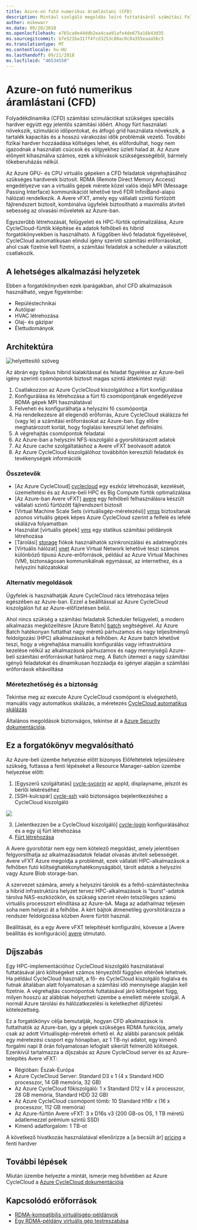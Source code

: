 ```yaml
---
title: Azure-on futó numerikus áramlástani (CFD)
description: Mintául szolgáló megoldás leíró futtatásáról számítási Folyadékdinamika (CFD) az Azure-ban
author: mikewarr
ms.date: 09/20/2018
ms.openlocfilehash: e765ca0e44ddb2ea4caa91afe4de675a16b43d35
ms.sourcegitcommit: b7e521ba317f4fcd3253c80ac0c0a355eaaa56c5
ms.translationtype: MT
ms.contentlocale: hu-HU
ms.lasthandoff: 09/21/2018
ms.locfileid: "46534550"
---
```

# <a name="running-computational-fluid-dynamics-cfd-on-azure"></a>Azure-on futó numerikus áramlástani (CFD)

Folyadékdinamika (CFD) számítási szimulációkat szükséges speciális hardver együtt egy jelentős számítási időért. Ahogy fürt használati növekszik, szimuláció időpontokat, és átfogó grid használata növekszik, a tartalék kapacitás és a hosszú várakozási idők problémák vezető. További fizikai hardver hozzáadása költséges lehet, és előfordulhat, hogy nem igazodnak a használati csúcsok és völgyekhez üzleti halad át. Az Azure előnyeit kihasználva számos, ezek a kihívások szükségességéből, bármely tőkeberuházás nélkül.

Az Azure GPU- és CPU virtuális gépeken a CFD feladatok végrehajtásához szükséges hardverek biztosít. RDMA (Remote Direct Memory Access) engedélyezve van a virtuális gépek mérete közel valós idejű MPI (Message Passing Interface) kommunikációt lehetővé tevő FDR InfiniBand-alapú hálózati rendelkezik. A Avere vFXT, amely egy vállalati szintű fürtözött fájlrendszert biztosít, kombinálva ügyfelek biztosítható a maximális átviteli sebesség az olvasási műveletek az Azure-ban.

Egyszerűbb létrehozását, felügyeleti és HPC-fürtök optimalizálása, Azure CycleCloud-fürtök kiépítése és adatok felhőbeli és hibrid forgatókönyvekben is használható. A függőben lévő feladatok figyelésével, CycleCloud automatikusan elindul igény szerinti számítási erőforrásokat, ahol csak fizetnie kell fizetni, a számítási feladatok a scheduler a választott csatlakozik.

## <a name="potential-use-cases"></a>A lehetséges alkalmazási helyzetek

Ebben a forgatókönyvben ezek iparágakban, ahol CFD alkalmazások használható, vegye figyelembe:

* Repüléstechnikai
* Autóipar
* HVAC létrehozása
* Olaj- és gázipar
* Élettudományok

## <a name="architecture"></a>Architektúra

![helyettesítő szöveg][cyclearch]

Az ábrán egy tipikus hibrid kialakítással és feladat figyelése az Azure-beli igény szerinti csomópontok biztosít magas szintű áttekintést nyújt:

1. Csatlakozzon az Azure CycleCloud kiszolgálóhoz a fürt konfigurálása
2. Konfigurálása és létrehozása a fürt fő csomópontjának engedélyezve RDMA gépek MPI használatával 
3. Felveheti és konfigurálhatja a helyszíni fő csomópontja
4. Ha rendelkezésre áll elegendő erőforrás, Azure CycleCloud skálázza fel (vagy le) a számítási erőforrásokat az Azure-ban. Egy előre meghatározott korlát, hogy foglalási keresztül lehet definiálni.
5. A végrehajtás csomópontok feladatai
6. Az Azure-ban a helyszíni NFS-kiszolgáló a gyorsítótárazott adatok
7. Az Azure cache szolgáltatáshoz a Avere vFXT beolvasott adatok
8. Az Azure CycleCloud kiszolgálóhoz továbbítón keresztüli feladatok és tevékenységek információk


### <a name="components"></a>Összetevők

* [Az Azure CycleCloud] [ cyclecloud] egy eszköz létrehozását, kezelését, üzemeltetési és az Azure-beli HPC és Big Compute fürtök optimalizálása
* [Az Azure-ban Avere vFXT] [ avere] egy felhőbeli felhasználásra készült vállalati szintű fürtözött fájlrendszert biztosít
* [Virtual Machine Scale Sets (virtuálisgép-méretezési)] [ vmss] biztosítanak azonos virtuális gépek képes Azure CycleCloud szerint a felfelé és lefelé skálázva folyamatban
* Használat [virtuális gépek] [ vms] egy statikus számítási példányok létrehozása
* [Tárolási] [ storage] fiókok használhatók szinkronizálási és adatmegőrzés
* [Virtuális hálózat] [ vnet] Azure Virtual Network lehetővé teszi számos különböző típusú Azure-erőforrások, például az Azure Virtual Machines (VM), biztonságosan kommunikálnak egymással, az internethez, és a helyszíni hálózatokkal

### <a name="alternatives"></a>Alternatív megoldások

Ügyfelek is használhatják Azure CycleCloud rács létrehozása teljes egészében az Azure-ban.  Ezzel a beállítással az Azure CycleCloud kiszolgálón fut az Azure-előfizetésen belül.

Ahol nincs szükség a számítási feladatok Scheduler felügyeleti, a modern alkalmazás megközelítésre [Azure Batch] [ batch] segítségével. Az Azure Batch hatékonyan futtathat nagy méretű párhuzamos és nagy teljesítményű feldolgozási (HPC) alkalmazásokat a felhőben. Az Azure batch lehetővé teszi, hogy a végrehajtása manuális konfigurálás vagy infrastruktúra kezelése nélkül az alkalmazások párhuzamos és nagy mennyiségű Azure-beli számítási erőforrásokat határoz meg. A Batch ütemezi a nagy számítási igényű feladatokat és dinamikusan hozzáadja és igényei alapján a számítási erőforrások eltávolítása

### <a name="scalability-and-security"></a>Méretezhetőség és a biztonság

Tekintse meg az execute Azure CycleCloud csomópont is elvégezhető, manuális vagy automatikus skálázás, a méretezés [CycleCloud automatikus skálázás][cycle-scale]

Általános megoldások biztonságos, tekintse át a [Azure Security dokumentációja][security].

## <a name="deploy-this-scenario"></a>Ez a forgatókönyv megvalósítható

Az Azure-beli üzembe helyezése előtt bizonyos Előfeltételek teljesülésére szükség, futtassa a fenti lépéseket a Resource Manager-sablon üzembe helyezése előtt:
1. [Egyszerű szolgáltatás] [ cycle-svcprin] az appId, displayname, jelszót és bérlői lekéréséhez
2. [SSH-kulcspár] [ cycle-ssh] való biztonságos bejelentkezéshez a CycleCloud kiszolgáló

<a href="https://portal.azure.com/#create/Microsoft.Template/uri/https%3A%2F%2Fraw.githubusercontent.com%2FCycleCloudCommunity%2Fcyclecloud_arm%2Fmaster%2Fazuredeploy.json" target="_blank">
    <img src="http://azuredeploy.net/deploybutton.png"/>
</a>

3. [Jelentkezzen be a CycleCloud kiszolgáló] [ cycle-login] konfigurálásához és a egy új fürt létrehozása
4. [Fürt létrehozása][cycle-create] 

A Avere gyorsítótár nem egy nem kötelező megoldást, amely jelentősen felgyorsíthatja az alkalmazásadatok feladat olvasás átviteli sebességét. Avere vFXT Azure megoldja a problémát, ezek vállalati HPC-alkalmazások a felhőben futó költséghatékonyhatékonyságából, tárolt adatok a helyszíni vagy Azure Blob storage-ban.

A szervezet számára, amely a helyszíni tárolók és a felhő-számítástechnika a hibrid infrastruktúra helyzet tervez HPC-alkalmazások is "burst"-adatok tárolva NAS-eszközökön, és szükség szerint révén tetszőleges számú virtuális processzort elindítása az Azure-bA. Maga az adathalmaz teljesen soha nem helyezi át a felhőbe. A kért bájtok átmenetileg gyorsítótárazza a rendszer feldolgozása közben Avere fürtöt használ.

Beállítását, és a egy Avere vFXT telepítését konfigurálni, kövesse a [Avere beállítás és konfiguráció] [ avere] útmutató.

## <a name="pricing"></a>Díjszabás

Egy HPC-implementációhoz CycleCloud kiszolgáló használatával futtatásával járó költségeket számos tényezőtől függően eltérőek lehetnek. Ha például CycleCloud használt, a fő- és CycleCloud kiszolgáló foglalva és futnak általában alatt folyamatosan a számítási idő mennyisége alapján kell fizetnie. A végrehajtás csomópontok futtatásával járó költségeket függ, milyen hosszú az alábbiak helyezheti üzembe a emellett mérete szolgál. A normál Azure tárolási és hálózatkezelési is keletkezhet díjfizetési kötelezettség.  

Ez a forgatókönyv célja bemutatják, hogyan CFD alkalmazások is futtathatók az Azure-ban, így a gépek szükséges RDMA funkciója, amely csak az adott Virtuálisgép-méretek érhető el. Az alábbi parancsok példák egy méretezési csoport egy hónapban, az 1 TB-nyi adatot, egy kimenő forgalmi napi 8 órán folyamatosan lefoglalt sikerült felmerülő költségek. Ezenkívül tartalmazza a díjszabás az Azure CycleCloud server és az Azure-telepítés Avere vFXT:

* Régióban: Észak-Európa
* Azure CycleCloud Server: Standard D3 x 1 (4 x Standard HDD processzor, 14 GB memória, 32 GB)
* Az Azure CycleCloud főkiszolgáló: 1 x Standard D12 v (4 x processzor, 28 GB memória, Standard HDD 32 GB)
* Az Azure CycleCloud csomópont tömb: 10 Standard H16r x (16 x processzor, 112 GB memória)
* Az Azure-fürtön Avere vFXT: 3 x D16s v3 (200 GB-os OS, 1 TB méretű adatlemezzel prémium szintű SSD)
* Kimenő adatforgalom: 1 TB-ot

A következő hivatkozás használatával ellenőrizze a [a becsült ár] [ pricing] a fenti hardver

## <a name="next-steps"></a>További lépések

Miután üzembe helyezte a mintát, ismerje meg bővebben az Azure CycleCloud a [Azure CycleCloud dokumentációja][cyclecloud]

## <a name="related-resources"></a>Kapcsolódó erőforrások

* [RDMA-kompatibilis virtuálisgép-példányok][rdma]
* [Egy RDMA-példány virtuális gép testreszabása][rdma-custom]



<!-- links -->
[calculator]: https://azure.com/e/
[availability]: /azure/architecture/checklist/availability
[resource-groups]: /azure/azure-resource-manager/resource-group-overview
[resiliency]: /azure/architecture/resiliency/
[security]: /azure/security/
[scalability]: /azure/architecture/checklist/scalability
[cyclearch]: media/Hybrid-HPC-Ref-Arch.png
[vmss]: https://docs.microsoft.com/en-us/azure/virtual-machine-scale-sets/overview
[cyclecloud]: https://docs.microsoft.com/en-us/azure/cyclecloud/
[rdma]: https://docs.microsoft.com/en-us/azure/virtual-machines/windows/sizes-hpc#rdma-capable-instances
[gpu]: https://docs.microsoft.com/en-us/azure/virtual-machines/windows/sizes-gpu
[hpcsizes]: https://docs.microsoft.com/en-us/azure/virtual-machines/windows/sizes-hpc
[vms]: https://docs.microsoft.com/en-us/azure/virtual-machines/
[storage]: https://azure.microsoft.com/services/storage/
[low-pri]: https://docs.microsoft.com/en-ca/azure/virtual-machine-scale-sets/virtual-machine-scale-sets-use-low-priority
[batch]: https://docs.microsoft.com/en-us/azure/batch/
[avere]: https://github.com/Azure/Avere/blob/master/README.md
[vnet]: https://docs.microsoft.com/en-us/azure/virtual-network/
[cycle-prereq]: https://docs.microsoft.com/en-us/azure/cyclecloud/quickstart-install-cyclecloud#prerequisites
[cycle-svcprin]: https://docs.microsoft.com/en-us/azure/cyclecloud/quickstart-install-cyclecloud#service-principal
[cycle-ssh]: https://docs.microsoft.com/en-us/azure/cyclecloud/quickstart-install-cyclecloud#ssh-keypair
[cycle-login]: https://docs.microsoft.com/en-us/azure/cyclecloud/quickstart-install-cyclecloud#log-into-the-cyclecloud-application-server
[cycle-create]: https://docs.microsoft.com/en-us/azure/cyclecloud/quickstart-create-and-run-cluster
[rdma]: https://docs.microsoft.com/en-us/azure/virtual-machines/windows/sizes-hpc#rdma-capable-instances
[rdma-custom]: https://docs.microsoft.com/en-us/azure/virtual-machines/linux/classic/rdma-cluster#customize-the-vm
[pricing]: https://azure.com/e/53030a04a2ab47a289156e2377a4247a
[cycle-scale]: https://docs.microsoft.com/en-us/azure/cyclecloud/autoscale
